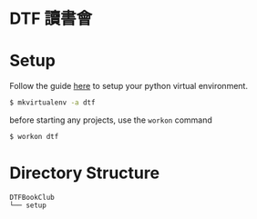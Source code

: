 # DTF 讀書會

# Setup
Follow the guide [here](https://bootyburglar.medium.com/marie-kondo-your-python-dev-environment-391485be9b3f) to setup your python virtual environment. 

```bash
$ mkvirtualenv -a dtf
```
before starting any projects, use the `workon` command
```bash
$ workon dtf
```

# Directory Structure
```
DTFBookClub
└── setup
```


